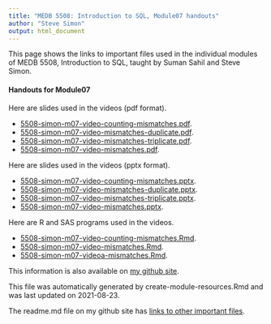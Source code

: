 ```yaml
---
title: "MEDB 5508: Introduction to SQL, Module07 handouts"
author: "Steve Simon"
output: html_document
---
```


<!--This file was first created on 2021-08-23.-->

This page shows the links to important files used in the individual modules of MEDB 5508, Introduction to SQL, taught by Suman Sahil and Steve Simon. 

#### Handouts for Module07

<!--resources-slides-1-->


Here are slides used in the videos (pdf format).

+ [5508-simon-m07-video-counting-mismatches.pdf][m07-video-counting-mismatches.pdf].
+ [5508-simon-m07-video-mismatches-duplicate.pdf][m07-video-mismatches-duplicate.pdf].
+ [5508-simon-m07-video-mismatches-triplicate.pdf][m07-video-mismatches-triplicate.pdf].
+ [5508-simon-m07-video-mismatches.pdf][m07-video-mismatches.pdf].

Here are slides used in the videos (pptx format).

+ [5508-simon-m07-video-counting-mismatches.pptx][m07-video-counting-mismatches.pptx].
+ [5508-simon-m07-video-mismatches-duplicate.pptx][m07-video-mismatches-duplicate.pptx].
+ [5508-simon-m07-video-mismatches-triplicate.pptx][m07-video-mismatches-triplicate.pptx].
+ [5508-simon-m07-video-mismatches.pptx][m07-video-mismatches.pptx].

Here are R and SAS programs used in the videos.

+ [5508-simon-m07-video-counting-mismatches.Rmd][m07-video-counting-mismatches.Rmd].
+ [5508-simon-m07-video-mismatches.Rmd][m07-video-mismatches.Rmd].
+ [5508-simon-m07-videoa-mismatches.Rmd][m07-videoa-mismatches.Rmd].

This information is also available on [my github site][thisf].

This file was automatically generated by create-module-resources.Rmd and was last updated on 2021-08-23.

The readme.md file on my github site has [links to other important files][mygit].

<!---my git--->
[thisf]: https://github.com/pmean/introduction-to-sql/blob/master/modules/5508-07-handouts.md
[mygit]: https://github.com/pmean/introduction-to-sql/blob/master/README.md



<!---pdf_v--->
[m07-video-counting-mismatches.pdf]: https://github.com/pmean/introduction-to-sql/blob/master/results/5508-simon-m07-video-counting-mismatches.pdf
[m07-video-mismatches-duplicate.pdf]: https://github.com/pmean/introduction-to-sql/blob/master/results/5508-simon-m07-video-mismatches-duplicate.pdf
[m07-video-mismatches-triplicate.pdf]: https://github.com/pmean/introduction-to-sql/blob/master/results/5508-simon-m07-video-mismatches-triplicate.pdf
[m07-video-mismatches.pdf]: https://github.com/pmean/introduction-to-sql/blob/master/results/5508-simon-m07-video-mismatches.pdf

<!---ppt_v--->
[m07-video-counting-mismatches.pptx]: https://github.com/pmean/introduction-to-sql/blob/master/results/5508-simon-m07-video-counting-mismatches.pptx
[m07-video-mismatches-duplicate.pptx]: https://github.com/pmean/introduction-to-sql/blob/master/results/5508-simon-m07-video-mismatches-duplicate.pptx
[m07-video-mismatches-triplicate.pptx]: https://github.com/pmean/introduction-to-sql/blob/master/results/5508-simon-m07-video-mismatches-triplicate.pptx
[m07-video-mismatches.pptx]: https://github.com/pmean/introduction-to-sql/blob/master/results/5508-simon-m07-video-mismatches.pptx

<!---vlist--->
[m07-video-counting-mismatches.Rmd]: https://github.com/pmean/introduction-to-sql/blob/master/src/5508-simon-m07-video-counting-mismatches.Rmd
[m07-video-mismatches.Rmd]: https://github.com/pmean/introduction-to-sql/blob/master/src/5508-simon-m07-video-mismatches.Rmd
[m07-videoa-mismatches.Rmd]: https://github.com/pmean/introduction-to-sql/blob/master/src/5508-simon-m07-videoa-mismatches.Rmd


